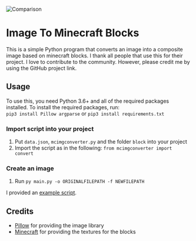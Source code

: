 ![Comparison](https://github.com/GiorDior/Image-To-Minecraft-Blocks/blob/main/examples/example.png?raw=true)

# Image To Minecraft Blocks

This is a simple Python program that converts an image into a composite image based on minecraft blocks.
I thank all people that use this for their project. I love to contribute to the community. However, please credit me by using the GitHub project link.

## Usage

To use this, you need Python 3.6+ and all of the required packages installed.
To install the required packages, run: 
<br>`pip3 install Pillow argparse` or `pip3 install requirements.txt`

### Import script into your project
1. Put `data.json`, `mcimgconverter.py` and the folder `block` into your project
2. Import the script as in the following: `from mcimgconverter import convert`

### Create an image
1. Run `py main.py -o ORIGINALFILEPATH -f NEWFILEPATH`

I provided an [example script](https://github.com/GiorDior/Image-To-Minecraft-Blocks/blob/main/examplescript.py).

## Credits
- [Pillow](https://github.com/python-pillow/Pillow) for providing the image library
- [Minecraft](https://www.minecraft.net/de-de) for providing the textures for the blocks
